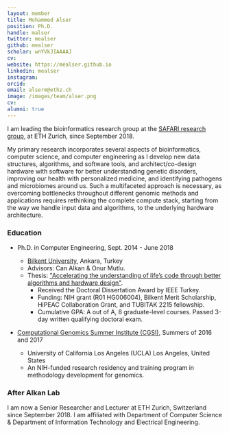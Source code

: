 ```yaml
---
layout: member
title: Mohammed Alser
position: Ph.D. 
handle: malser
twitter: mealser
github: mealser
scholar: wnYVkJIAAAAJ
cv: 
website: https://mealser.github.io
linkedin: mealser
instagram:
orcid: 
email: alserm@ethz.ch
image: /images/team/alser.png
cv: 
alumni: true
---
```

I am leading the bioinformatics research group at the [SAFARI research group](https://safari.ethz.ch), at ETH Zurich, since September 2018.

My primary research incorporates several aspects of bioinformatics, computer science, and computer engineering as I develop new data structures, algorithms, and software tools, and architect/co-design hardware with software for better understanding genetic disorders, improving our health with personalized medicine, and identifying pathogens and microbiomes around us. Such a multifaceted approach is necessary, as overcoming bottlenecks throughout different genomic methods and applications requires rethinking the complete compute stack, starting from the way we handle input data and algorithms, to the underlying hardware architecture.

### Education
- Ph.D. in Computer Engineering, Sept. 2014 - June 2018
  - [Bilkent University](http://www.cs.bilkent.edu.tr/), Ankara, Turkey
  - Advisors: Can Alkan & Onur Mutlu.
  - Thesis: ["Accelerating the understanding of life’s code through better algorithms and hardware design"](http://repository.bilkent.edu.tr/handle/11693/47878).
    - Received the Doctoral Dissertation Award by IEEE Turkey.
    - Funding: NIH grant (R01 HG006004), Bilkent Merit Scholarship, HiPEAC Collaboration Grant, and TUBITAK 2215 fellowship.
    - Cumulative GPA: A out of A, 8 graduate-level courses. Passed 3-day written qualifying doctoral exam.

- [Computational Genomics Summer Institute (CGSI)](http://computationalgenomics.bioinformatics.ucla.edu), Summers of 2016 and 2017
  - University of California Los Angeles (UCLA)	Los Angeles, United States
  - An NIH-funded research residency and training program in methodology development for genomics.


### After Alkan Lab
I am now a Senior Researcher and Lecturer at ETH Zurich, Switzerland since September 2018. 
I am affiliated with Department of Computer Science & Department of Information Technology and Electrical Engineering.
